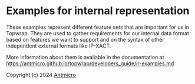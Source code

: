 # Examples for internal representation

These examples represent different feature sets that are important for us in Topwrap.
They are used to gather requirements for our internal data format based on features we want to support and on the syntax of other independent external formats like IP-XACT.

More information about them is available in the documentation at https://antmicro.github.io/topwrap/developers_guide/ir-examples.md

Copyright (c) 2024 [Antmicro](https://antmicro.com)
